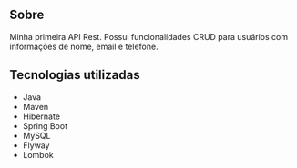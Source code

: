 ## Sobre

Minha primeira API Rest.
Possui funcionalidades CRUD para usuários com informações de nome, email e telefone.

## Tecnologias utilizadas

- Java
- Maven
- Hibernate
- Spring Boot
- MySQL
- Flyway
- Lombok




